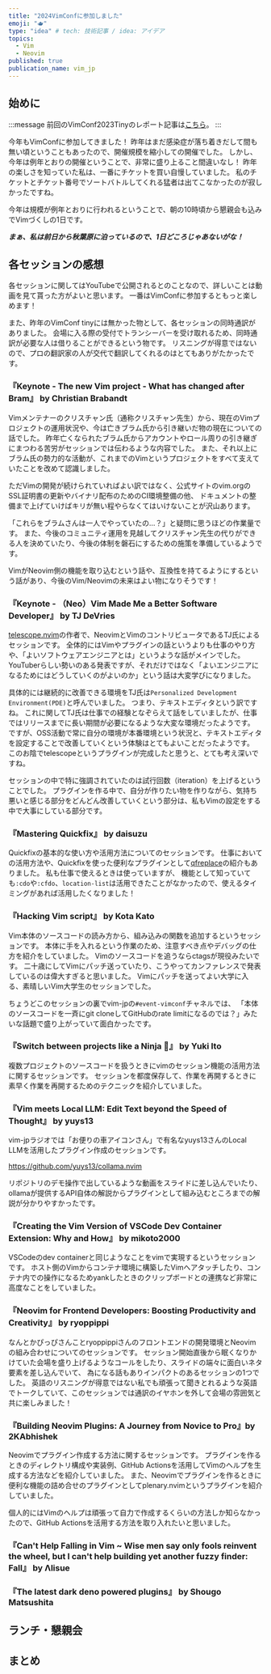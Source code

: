 ```yaml
---
title: "2024VimConfに参加しました"
emoji: "🫖"
type: "idea" # tech: 技術記事 / idea: アイデア
topics:
  - Vim
  - Neovim
published: true
publication_name: vim_jp
---
```


## 始めに

<!-- textlint-disable -->
:::message
前回のVimConf2023Tinyのレポート記事は[こちら](https://zenn.dev/yasunori_kirin/articles/0003-vimconf_impressions)。
:::
<!-- textlint-enable -->

今年もVimConfに参加してきました！
昨年はまだ感染症が落ち着きだして間も無い頃ということもあったので、開催規模を縮小しての開催でした。
しかし、今年は例年とおりの開催ということで、非常に盛り上ること間違いなし！
昨年の楽しさを知っていた私は、一番にチケットを買い自慢していました。
私のチケットとチケット番号でソートバトルしてくれる猛者は出てこなかったのが寂しかったですね。

今年は規模が例年とおりに行われるということで、朝の10時頃から懇親会も込みでVimづくしの1日です。

***まぁ、私は前日から秋葉原に泊っているので、1日どころじゃあないがな！***

## 各セッションの感想

各セッションに関してはYouTubeで公開されるとのことなので、詳しいことは動画を見て貰った方がよいと思います。
一番はVimConfに参加するともっと楽しめます！

また、昨年のVimConf tinyには無かった物として、各セッションの同時通訳がありました。
会場に入る際の受付でトランシーバーを受け取れるため、同時通訳が必要な人は借りることができるという物です。
リスニングが得意ではないので、プロの翻訳家の人が交代で翻訳してくれるのはとてもありがたかったです。

### 『Keynote - The new Vim project - What has changed after Bram』 by Christian Brabandt

Vimメンテナーのクリスチャン氏（通称クリスチャン先生）から、現在のVimプロジェクトの運用状況や、今は亡きブラム氏から引き継いだ物の現在についての話でした。
昨年亡くなられたブラム氏からアカウントやロール周りの引き継ぎにまつわる苦労がセッションでは伝わるような内容でした。
また、それ以上にブラム氏の勢力的な活動が、これまでのVimというプロジェクトをすべて支えていたことを改めて認識しました。

ただVimの開発が続けられていればよい訳ではなく、公式サイトのvim.orgのSSL証明書の更新やバイナリ配布のためのCI環境整備の他、
ドキュメントの整備まで上げていけばキリが無い程やらなくてはいけないことが沢山あります。

「これらをブラムさんは一人でやっていたの…？」と疑問に思うほどの作業量です。
また、今後のコミュニティ運用を見越してクリスチャン先生の代りができる人を決めていたり、今後の体制を磐石にするための施策を準備しているようです。

VimがNeovim側の機能を取り込むという話や、互換性を持てるようにするという話があり、今後のVim/Neovimの未来はよい物になりそうです！

### 『Keynote - （Neo）Vim Made Me a Better Software Developer』 by TJ DeVries

[telescope.nvim](https://github.com/nvim-telescope/telescope.nvim)の作者で、NeovimとVimのコントリビュータであるTJ氏によるセッションです。
全体的にはVimやプラグインの話というよりも仕事のやり方や、「よいソフトウェアエンジニアとは」というような話がメインでした。
YouTuberらしい勢いのある発表ですが、それだけではなく「よいエンジニアになるためにはどうしていくのがよいのか」という話は大変学びになりました。

具体的には継続的に改善できる環境をTJ氏は`Personalized Development Environment(PDE)`と呼んでいました。
つまり、テキストエディタという訳ですね。
これに関してTJ氏は仕事での経験となぞらえて話をしていましたが、仕事ではリリースまでに長い期間が必要になるような大変な環境だったようです。
ですが、OSS活動で常に自分の環境が本番環境という状況と、テキストエディタを設定することで改善していくという体験はとてもよいことだったようです。
このお陰でtelescopeというプラグインが完成したと思うと、とても考え深いですね。

セッションの中で特に強調されていたのは試行回数（iteration）を上げるということでした。
プラグインを作る中で、自分が作りたい物を作りながら、気持ち悪いと感じる部分をどんどん改善していくという部分は、私もVimの設定をする中で大事にしている部分です。

### 『Mastering Quickfix』 by daisuzu

Quickfixの基本的な使い方や活用方法についてのセッションです。
仕事においての活用方法や、Quickfixを使った便利なプラグインとして[qfreplace](https://github.com/thinca/vim-qfreplace)の紹介もありました。
私も仕事で使えるときは使っていますが、
機能として知っていても`:cdo`や`:cfdo`、`location-list`は活用できたことがなかったので、使えるタイミングがあれば活用したくなりました！

### 『Hacking Vim script』 by Kota Kato

Vim本体のソースコードの読み方から、組み込みの関数を追加するというセッションです。
本体に手を入れるという作業のため、注意すべき点やデバッグの仕方を紹介をしていました。
Vimのソースコードを追うならctagsが現役みたいです。
二十歳にしてVimにパッチ送っていたり、こうやってカンファレンスで発表しているのは偉大すぎると思いました。
Vimにパッチを送ってよい大学に入る、素晴しいVim大学生のセッションでした。

ちょうどこのセッションの裏でvim-jpの`#event-vimconf`チャネルでは、
「本体のソースコードを一斉にgit cloneしてGitHubのrate limitになるのでは？」みたいな話題で盛り上がっていて面白かったです。

### 『Switch between projects like a Ninja 🥷』 by Yuki Ito

複数プロジェクトのソースコードを扱うときにvimのセッション機能の活用方法に関するセッションです。
セッションを都度保存して、作業を再開するときに素早く作業を再開するためのテクニックを紹介していました。

### 『Vim meets Local LLM: Edit Text beyond the Speed of Thought』 by yuys13

vim-jpラジオでは「お便りの車アイコンさん」で有名なyuys13さんのLocal LLMを活用したプラグイン作成のセッションです。

https://github.com/yuys13/collama.nvim

リポジトリのデモ操作で出しているような動画をスライドに差し込んでいたり、
ollamaが提供するAPI自体の解説からプラグインとして組み込むところまでの解説が分かりやすかったです。

### 『Creating the Vim Version of VSCode Dev Container Extension: Why and How』 by mikoto2000

VSCodeのdev containerと同じようなことをvimで実現するというセッションです。
ホスト側のVimからコンテナ環境に構築したVimへアタッチしたり、コンテナ内での操作になるためyankしたときのクリップボードとの連携など非常に高度なことをしていました。

### 『Neovim for Frontend Developers: Boosting Productivity and Creativity』 by ryoppippi

なんとかぴっぴさんことryoppippiさんのフロントエンドの開発環境とNeovimの組み合わせについてのセッションです。
セッション開始直後から眠くなりかけていた会場を盛り上げるようなコールをしたり、スライドの端々に面白いネタ要素を差し込んでいて、
為になる話もありインパクトのあるセッションの1つでした。
英語のリスニングが得意ではない私でも頑張って聞きとれるような英語でトークしていて、このセッションでは通訳のイヤホンを外して会場の雰囲気と共に楽しみました！

### 『Building Neovim Plugins: A Journey from Novice to Pro』by 2KAbhishek

Neovimでプラグイン作成する方法に関するセッションです。
プラグインを作るときのディレクトリ構成や実装例、GitHub Actionsを活用してVimのヘルプを生成する方法などを紹介していました。
また、Neovimでプラグインを作るときに便利な機能の詰め合せのプラグインとしてplenary.nvimというプラグインを紹介していました。

個人的にはVimのヘルプは頑張って自力で作成するくらいの方法しか知らなかったので、GitHub Actionsを活用する方法を取り入れたいと思いました。

### 『Can't Help Falling in Vim ~ Wise men say only fools reinvent the wheel, but I can't help building yet another fuzzy finder: Fall』 by Λlisue

### 『The latest dark deno powered plugins』 by Shougo Matsushita

## ランチ・懇親会

## まとめ
